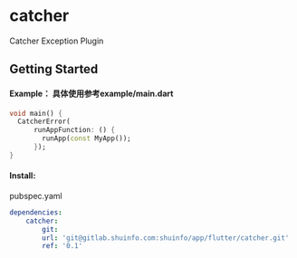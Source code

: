 # catcher

Catcher Exception Plugin

## Getting Started

#### Example： 具体使用参考example/main.dart

```dart
void main() {
  CatcherError(
      runAppFunction: () {
        runApp(const MyApp());
      });
}
```



#### Install:

pubspec.yaml

```yaml
dependencies:
	catcher:
		git:
		url: 'git@gitlab.shuinfo.com:shuinfo/app/flutter/catcher.git'
		ref: '0.1'

```

​	

​	
